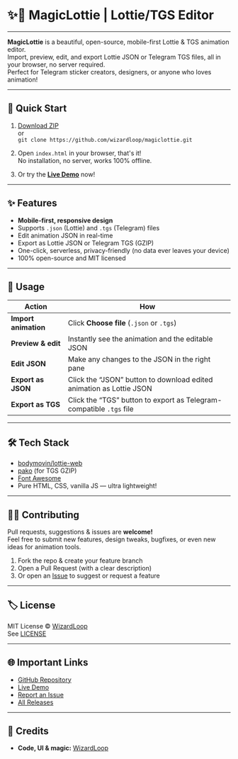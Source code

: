 # ✨🎨 MagicLottie | Lottie/TGS Editor
---

**MagicLottie** is a beautiful, open-source, mobile-first Lottie & TGS animation editor.  
Import, preview, edit, and export Lottie JSON or Telegram TGS files, all in your browser, no server required.  
Perfect for Telegram sticker creators, designers, or anyone who loves animation!

---

## 🚀 Quick Start

1. [Download ZIP](https://github.com/wizardloop/magiclottie/archive/refs/heads/main.zip)  
   or  
   `git clone https://github.com/wizardloop/magiclottie.git`

2. Open `index.html` in your browser, that's it!  
   No installation, no server, works 100% offline.

3. Or try the [**Live Demo**](https://wizardloop.github.io/MagicLottie/) now!

---

## ✨ Features

- **Mobile-first, responsive design**
- Supports `.json` (Lottie) and `.tgs` (Telegram) files
- Edit animation JSON in real-time
- Export as Lottie JSON or Telegram TGS (GZIP)
- One-click, serverless, privacy-friendly (no data ever leaves your device)
- 100% open-source and MIT licensed

---

## 🧩 Usage

| Action                     | How                                                                                 |
|----------------------------|-------------------------------------------------------------------------------------|
| **Import animation**       | Click **Choose file** (`.json` or `.tgs`)                                          |
| **Preview & edit**         | Instantly see the animation and the editable JSON                                   |
| **Edit JSON**              | Make any changes to the JSON in the right pane                                      |
| **Export as JSON**         | Click the “JSON” button to download edited animation as Lottie JSON                 |
| **Export as TGS**          | Click the “TGS” button to export as Telegram-compatible `.tgs` file                 |

---

## 🛠️ Tech Stack

- [bodymovin/lottie-web](https://github.com/airbnb/lottie-web)
- [pako](https://github.com/nodeca/pako) (for TGS GZIP)
- [Font Awesome](https://fontawesome.com/)
- Pure HTML, CSS, vanilla JS — ultra lightweight!

---

## 🧑‍💻 Contributing

Pull requests, suggestions & issues are **welcome!**  
Feel free to submit new features, design tweaks, bugfixes, or even new ideas for animation tools.

1. Fork the repo & create your feature branch
2. Open a Pull Request (with a clear description)
3. Or open an [Issue](https://github.com/wizardloop/magiclottie/issues) to suggest or request a feature

---

## 🏷️ License

MIT License © [WizardLoop](https://github.com/WizardLoop)  
See [LICENSE](LICENSE)

---

## 🌐 Important Links

- [GitHub Repository](https://github.com/wizardloop/magiclottie)
- [Live Demo](https://wizardloop.github.io/MagicLottie/)
- [Report an Issue](https://github.com/wizardloop/magiclottie/issues)
- [All Releases](https://github.com/wizardloop/magiclottie/releases)

---

## 🙏 Credits

- **Code, UI & magic:** [WizardLoop](https://github.com/WizardLoop)

